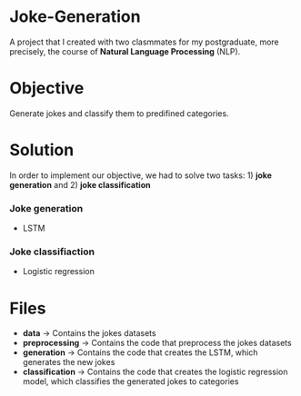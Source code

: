 # Joke-Generation

A project that I created with two clasmmates for my postgraduate, more precisely, the course of <b>Natural Language Processing</b> (NLP).  

# Objective

Generate jokes and classify them to predifined categories.

# Solution

In order to implement our objective, we had to solve two tasks: 1) <b>joke generation</b> and 2) <b>joke classification</b>

<h3> Joke generation </h3>

<ul> <li> LSTM </li> </ul>

<h3> Joke classifiaction </h3>

<ul> <li> Logistic regression </li> </ul>

# Files

<ul>
  <li> <b>data</b> -> Contains the jokes datasets </li>
  <li> <b>preprocessing</b> -> Contains the code that preprocess the jokes datasets </li>
  <li> <b>generation</b> -> Contains the code that creates the LSTM, which generates the new jokes </li>
  <li> <b>classification</b> -> Contains the code that creates the logistic regression model, which classifies the generated jokes to categories </li>

</ul>

